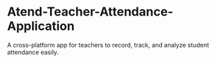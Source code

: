 # Atend-Teacher-Attendance-Application
A cross-platform app for teachers to record, track, and analyze student attendance easily.
